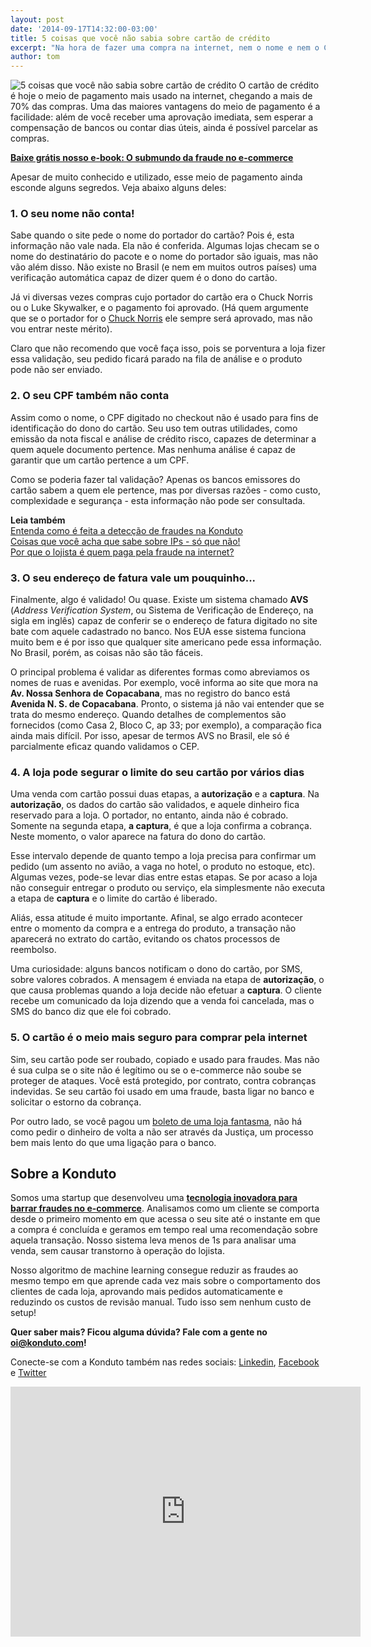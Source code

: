 ```yaml
---
layout: post
date: '2014-09-17T14:32:00-03:00'
title: 5 coisas que você não sabia sobre cartão de crédito
excerpt: "Na hora de fazer uma compra na internet, nem o nome e nem o CPF do cliente valem muito na autenticação. Confira outros segredos"
author: tom
---
```

![5 coisas que você não sabia sobre cartão de crédito](/images/credit_card_facts.jpg)
O cartão de crédito é hoje o meio de pagamento mais usado na internet, chegando a mais de 70% das compras. Uma das maiores vantagens do meio de pagamento é a facilidade: além de você receber uma aprovação imediata, sem esperar a compensação de bancos ou contar dias úteis, ainda é possível parcelar as compras. 

**[Baixe grátis nosso e-book: O submundo da fraude no e-commerce](http://ebooks.konduto.com/submundo-da-fraude/?utm_source=konduto&utm_medium=blog&utm_campaign=conteudo-5cc)**

Apesar de muito conhecido e utilizado, esse meio de pagamento ainda esconde alguns segredos. Veja abaixo alguns deles:

### 1. O seu nome não conta!

Sabe quando o site pede o nome do portador do cartão? Pois é, esta informação não vale nada. Ela não é conferida. Algumas lojas checam se o nome do destinatário do pacote e o nome do portador são iguais, mas não vão além disso. Não existe no Brasil (e nem em muitos outros países) uma verificação automática capaz de dizer quem é o dono do cartão.

Já vi diversas vezes compras cujo portador do cartão era o Chuck Norris ou o Luke Skywalker, e o pagamento foi aprovado. (Há quem argumente que se o portador for o [Chuck Norris](http://desciclopedia.org/wiki/Fatos:Chuck_Norris) ele sempre será aprovado, mas não vou entrar neste mérito).

Claro que não recomendo que você faça isso, pois se porventura a loja fizer essa validação, seu pedido ficará parado na fila de análise e o produto pode não ser enviado.

### 2. O seu CPF também não conta

Assim como o nome, o CPF digitado no checkout não é usado para fins de identificação do dono do cartão. Seu uso tem outras utilidades, como emissão da nota fiscal e análise de crédito risco, capazes de determinar a quem aquele documento pertence. Mas nenhuma análise é capaz de garantir que um cartão pertence a um CPF.

Como se poderia fazer tal validação? Apenas os bancos emissores do cartão sabem a quem ele pertence, mas por diversas razões - como custo, complexidade e segurança - esta informação não pode ser consultada. 

**Leia também**  
[Entenda como é feita a detecção de fraudes na Konduto](https://www.konduto.com/pt/how-it-works/?utm_source=konduto&utm_medium=blog&utm_campaign=conteudo-5cc)  
[Coisas que você acha que sabe sobre IPs - só que não!](https://blog.konduto.com/pt/2015/04/coisas-que-voce-acha-que-sabe-sobre-ips-sqn?utm_source=konduto&utm_medium=blog&utm_campaign=conteudo)  
[Por que o lojista é quem paga pela fraude na internet?](https://blog.konduto.com/pt/2016/05/por-que-o-lojista-deve-pagar-pelo-chargeback/?utm_source=konduto&utm_medium=blog&utm_campaign=conteudo)

### 3. O seu endereço de fatura vale um pouquinho...

Finalmente, algo é validado! Ou quase. Existe um sistema chamado **AVS** (*Address Verification System*, ou Sistema de Verificação de Endereço, na sigla em inglês) capaz de conferir se o endereço de fatura digitado no site bate com aquele cadastrado no banco. Nos EUA esse sistema funciona muito bem e é por isso que qualquer site americano pede essa informação. No Brasil, porém, as coisas não são tão fáceis. 

O principal problema é validar as diferentes formas como abreviamos os nomes de ruas e avenidas. Por exemplo, você informa ao site que mora na **Av. Nossa Senhora de Copacabana**, mas no registro do banco está **Avenida N. S. de Copacabana**. Pronto, o sistema já não vai entender que se trata do mesmo endereço. Quando detalhes de complementos são fornecidos (como Casa 2, Bloco C, ap 33; por exemplo), a comparação fica ainda mais difícil. Por isso, apesar de termos AVS no Brasil, ele só é parcialmente eficaz quando validamos o CEP.

### 4. A loja pode segurar o limite do seu cartão por vários dias

Uma venda com cartão possui duas etapas, a **autorização** e a **captura**. Na **autorização**, os dados do cartão são validados, e aquele dinheiro fica reservado para a loja. O portador, no entanto, ainda não é cobrado. Somente na segunda etapa, **a captura**, é que a loja confirma a cobrança. Neste momento, o valor aparece na fatura do dono do cartão.

Esse intervalo depende de quanto tempo a loja precisa para confirmar um pedido (um assento no avião, a vaga no hotel, o produto no estoque, etc). Algumas vezes, pode-se levar dias entre estas etapas. Se por acaso a loja não conseguir entregar o produto ou serviço, ela simplesmente não executa a etapa de **captura** e o limite do cartão é liberado.

Aliás, essa atitude é muito importante. Afinal, se algo errado acontecer entre o momento da compra e a entrega do produto, a transação não aparecerá no extrato do cartão, evitando os chatos processos de reembolso.

Uma curiosidade: alguns bancos notificam o dono do cartão, por SMS, sobre valores cobrados. A mensagem é enviada na etapa de **autorização**, o que causa problemas quando a loja decide não efetuar a **captura**. O cliente recebe um comunicado da loja dizendo que a venda foi cancelada, mas o SMS do banco diz que ele foi cobrado.

### 5. O cartão é o meio mais seguro para comprar pela internet

Sim, seu cartão pode ser roubado, copiado e usado para fraudes. Mas não é sua culpa se o site não é legítimo ou se o e-commerce não soube se proteger de ataques. Você está protegido, por contrato, contra cobranças indevidas. Se seu cartão foi usado em uma fraude, basta ligar no banco e solicitar o estorno da cobrança.

Por outro lado, se você pagou um [boleto de uma loja fantasma](http://www1.folha.uol.com.br/mercado/2014/07/1479569-gangue-do-boleto-infectou-192-mil-computadores-detectam-fbi-e-pf.shtml), não há como pedir o dinheiro de volta a não ser através da Justiça, um processo bem mais lento do que uma ligação para o banco.
		
## Sobre a Konduto

Somos uma startup que desenvolveu uma **[tecnologia inovadora para barrar fraudes no e-commerce](http://konduto.com/?utm_source=konduto&utm_medium=blog&utm_campaign=conteudo)**. Analisamos como um cliente se comporta desde o primeiro momento em que acessa o seu site até o instante em que a compra é concluída e geramos em tempo real uma recomendação sobre aquela transação. Nosso sistema leva menos de 1s para analisar uma venda, sem causar transtorno à operação do lojista.

Nosso algoritmo de machine learning consegue reduzir as fraudes ao mesmo tempo em que aprende cada vez mais sobre o comportamento dos clientes de cada loja, aprovando mais pedidos automaticamente e reduzindo os custos de revisão manual. Tudo isso sem nenhum custo de setup!

**Quer saber mais? Ficou alguma dúvida? Fale com a gente no [oi@konduto.com](mailto:oi@konduto.com)!**	 

Conecte-se com a Konduto também nas redes sociais: [Linkedin](https://www.linkedin.com/company/konduto), [Facebook](https://www.facebook.com/konduto) e [Twitter](https://twitter.com/KondutoBR)  

<iframe src="https://www.facebook.com/plugins/video.php?href=https%3A%2F%2Fwww.facebook.com%2Fkonduto%2Fvideos%2F613187352119217%2F&show_text=1&width=560" width="560" height="400" style="border:none;overflow:hidden" scrolling="no" frameborder="0" allowTransparency="true"></iframe>